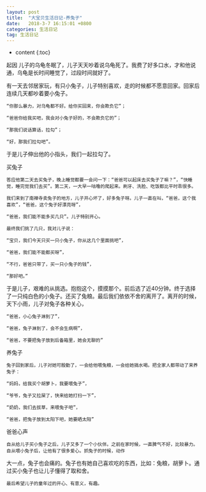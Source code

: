 ```yaml
---
layout: post
title:  "大宝贝生活日记-养兔子"
date:   2018-3-7 16:15:01 +0800
categories: 生活日记
tag: 生活日记
---
```


* content
{:toc}

起因
儿子的乌龟冬眠了，儿子天天吵着说乌龟死了。我费了好多口水，才和他说通，乌龟是长时间睡觉了，过段时间就好了。

有一天去邻居家玩，有只小兔子，儿子特别喜欢，走的时候都不愿意回家。回家后连续几天都吵着要小兔子。

    “你那么暴力，对乌龟都不好。给你买回来，你会欺负它”；
    
    “爸爸你给我买吧，我会对小兔子好的，不会欺负它的”；
    
    “那我们说话算话，拉勾”；
    
    “好，那我们拉勾吧”。

于是儿子伸出他的小指头，我们一起拉勾了。

买兔子

    答应他第二天去买兔子，晚上睡觉都要一会问一下：“爸爸可以起床去买兔子了嘛？”，“快睡觉，睡完觉我们去买”。第二天，一大早一咕噜的爬起来。刷牙、洗脸、吃饭都比平时乖很多。
    
    我们来到了南禅寺卖兔子的地方，儿子开心坏了，好多兔子呀。儿子一直在叫，“爸爸，这个我喜欢”，“爸爸，这个兔子好漂亮呀”，
    
    “爸爸，我们能不能多买几只”。儿子特别开心。
    
    最终我们挑了几只，我对儿子说：
    
    “宝贝，我们今天只买一只小兔子，你从这几个里面挑吧”，
    
    “爸爸，我们能不能都买呀”，
    
    “不行，爸爸只带了，买一只小兔子的钱”，
    
    “那好吧。”

于是儿子，艰难的从挑选。抱抱这个，摸摸那个。前后选了近40分钟。终于选择了一只纯白色的小兔子。还买了兔粮。最后我们依依不舍的离开了。离开的时候，天下小雨，儿子对兔子各种关心，
    
    “爸爸，小心兔子淋到了”，
    
    “爸爸，兔子淋到了，会不会生病啊”，
    
    “爸爸，不要把兔子放到后备箱里，她会无聊的”

养兔子
    
    兔子回到家后，儿子对她可殷勤了，一会给他喂兔粮，一会给她搞水喝。把全家人都带动了来养兔子：
    
    “妈妈，给我买个胡萝卜，我要喂兔子”，
    
    “爷爷，兔子又拉屎了，快来给她打扫一下”，
    
    “奶奶，我们去拔草，来喂兔子吧”，
    
    “爸爸，把兔子放到太阳下吧，她要晒太阳”

爸爸心声
    
    自从给儿子买小兔子之后，儿子又多了一个小伙伴。之前在家时候，一直脾气不好，比较暴力。自从喂小兔子后，让他有了很多爱心。抓兔子的时候，动作
大一点，兔子也会痛的。兔子也有她自己喜欢吃的东西，比如：兔粮，胡萝卜。通过买小兔子也让儿子懂得了取和舍。
    
    最后希望儿子的童年过的开心、有意义，有趣。   
